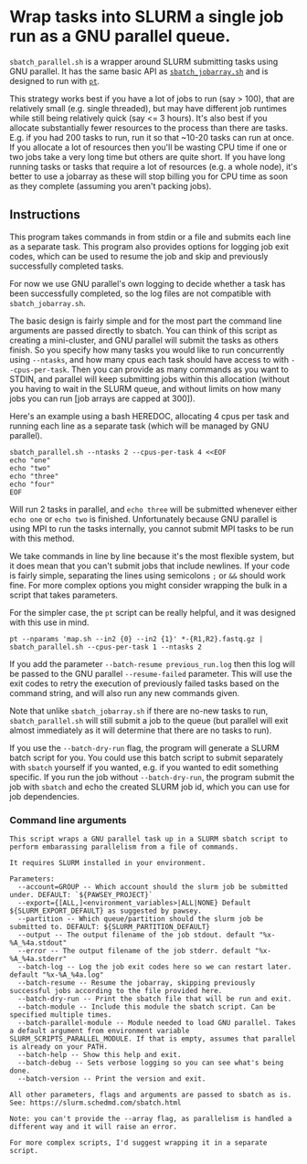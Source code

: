 # Wrap tasks into SLURM a single job run as a GNU parallel queue.

`sbatch_parallel.sh` is a wrapper around SLURM submitting tasks using GNU parallel.
It has the same basic API as [`sbatch_jobarray.sh`](./sbatch_jobarray.md) and is designed to run with [`pt`](./pt.md).

This strategy works best if you have a lot of jobs to run (say > 100), that are relatively small (e.g. single threaded), but may have different job runtimes while still being relatively quick (say <= 3 hours). It's also best if you allocate substantially fewer resources to the process than there are tasks.
E.g. if you had 200 tasks to run, run it so that ~10-20 tasks can run at once. If you allocate a lot of resources then you'll be wasting CPU time if one or two jobs take a very long time but others are quite short. If you have long running tasks or tasks that require a lot of resources (e.g. a whole node), it's better to use a jobarray as these will stop billing you for CPU time as soon as they complete (assuming you aren't packing jobs).

## Instructions

This program takes commands in from stdin or a file and submits each line as a separate task.
This program also provides options for logging job exit codes, which can be used to resume the job and skip and previously successfully completed tasks.

For now we use GNU parallel's own logging to decide whether a task has been successfully completed, so the log files are not compatible with `sbatch_jobarray.sh`.

The basic design is fairly simple and for the most part the command line arguments are passed directly to sbatch.
You can think of this script as creating a mini-cluster, and GNU parallel will submit the tasks as others finish.
So you specify how many tasks you would like to run concurrently using `--ntasks`, and how many cpus each task should have access to with `--cpus-per-task`. Then you can provide as many commands as you want to STDIN, and parallel will keep submitting jobs within this allocation (without you having to wait in the SLURM queue, and without limits on how many jobs you can run [job arrays are capped at 300]).

Here's an example using a bash HEREDOC, allocating 4 cpus per task and running each line as a separate task (which will be managed by GNU parallel).

```
sbatch_parallel.sh --ntasks 2 --cpus-per-task 4 <<EOF
echo "one"
echo "two"
echo "three"
echo "four"
EOF
```

Will run 2 tasks in parallel, and `echo three` will be submitted whenever either `echo one` or `echo two` is finished.
Unfortunately because GNU parallel is using MPI to run the tasks internally, you cannot submit MPI tasks to be run with this method.

We take commands in line by line because it's the most flexible system, but it does mean that you can't submit jobs that include newlines.
If your code is fairly simple, separating the lines using semicolons `;` or `&&` should work fine.
For more complex options you might consider wrapping the bulk in a script that takes parameters.

For the simpler case, the `pt` script can be really helpful, and it was designed with this use in mind.

```
pt --nparams 'map.sh --in2 {0} --in2 {1}' *-{R1,R2}.fastq.gz | sbatch_parallel.sh --cpus-per-task 1 --ntasks 2
```

If you add the parameter `--batch-resume previous_run.log` then this log will be passed to the GNU parallel `--resume-failed` parameter. This will use the exit codes to retry the execution of previously failed tasks based on the command string, and will also run any new commands given.

Note that unlike `sbatch_jobarray.sh` if there are no-new tasks to run, `sbatch_parallel.sh` will still submit a job to the queue (but parallel will exit almost immediately as it will determine that there are no tasks to run).


If you use the `--batch-dry-run` flag, the program will generate a SLURM batch script for you.
You could use this batch script to submit separately with `sbatch` yourself if you wanted, e.g. if you wanted to edit something specific.
If you run the job without `--batch-dry-run`, the program submit the job with `sbatch` and echo the created SLURM job id, which you can use for job dependencies.


### Command line arguments

```
This script wraps a GNU parallel task up in a SLURM sbatch script to perform embarassing parallelism from a file of commands.

It requires SLURM installed in your environment.

Parameters:
  --account=GROUP -- Which account should the slurm job be submitted under. DEFAULT: `${PAWSEY_PROJECT}`
  --export={[ALL,]<environment_variables>|ALL|NONE} Default ${SLURM_EXPORT_DEFAULT} as suggested by pawsey.
  --partition -- Which queue/partition should the slurm job be submitted to. DEFAULT: ${SLURM_PARTITION_DEFAULT}
  --output -- The output filename of the job stdout. default "%x-%A_%4a.stdout"
  --error -- The output filename of the job stderr. default "%x-%A_%4a.stderr"
  --batch-log -- Log the job exit codes here so we can restart later. default "%x-%A_%4a.log"
  --batch-resume -- Resume the jobarray, skipping previously successful jobs according to the file provided here.
  --batch-dry-run -- Print the sbatch file that will be run and exit.
  --batch-module -- Include this module the sbatch script. Can be specified multiple times.
  --batch-parallel-module -- Module needed to load GNU parallel. Takes a default argument from environment variable SLURM_SCRIPTS_PARALLEL_MODULE. If that is empty, assumes that parallel is already on your PATH.
  --batch-help -- Show this help and exit.
  --batch-debug -- Sets verbose logging so you can see what's being done.
  --batch-version -- Print the version and exit.

All other parameters, flags and arguments are passed to sbatch as is.
See: https://slurm.schedmd.com/sbatch.html

Note: you can't provide the --array flag, as parallelism is handled a different way and it will raise an error.

For more complex scripts, I'd suggest wrapping it in a separate script.
```
